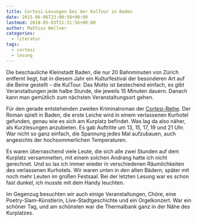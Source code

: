 ```yaml
---
title: Cortesi-Lesungen bei der KulTour in Baden
date: 2015-06-06T23:00:58+00:00
lastmod: 2018-05-03T21:51:56+00:00
author: Mathias Wellner
categories:
  - literatur
tags:
  - cortesi
  - lesung
---
```

Die beschauliche Kleinstadt Baden, die nur 20 Bahnminuten von Zürich entfernt liegt, hat in diesem Jahr ein Kulturfestival der besonderen Art auf die Beine gestellt &ndash; die KulTour. Das Motto ist bestechend einfach, es gibt Veranstaltungen jede halbe Stunde, die jeweils 15 Minuten dauern. Danach kann man gemütlich zum nächsten Veranstaltungsort gehen. 

Für den gerade entstehenden zweiten Kriminalroman der <a href="http://www.cortesisfaelle.ch" title="Cortesis Fälle" target="_blank">Cortesi-Reihe</a>. Der Roman spielt in Baden, die erste Leiche wird in einem verlassenen Kurhotel gefunden, genau wie es sich am Kurplatz befindet. Was lag da also näher, als Kurzlesungen anzubieten. Es gab Auftritte um 13, 15, 17, 19 und 21 Uhr. War nicht so ganz einfach, die Spannung jedes Mal aufzubauen, auch angesichts der hochsommerlichen Temperaturen. 

Es waren überraschend viele Leute, die sich alle zwei Stunden auf dem Kurplatz versammelten, mit einem solchen Andrang hatte ich nicht gerechnet. Und so las ich immer wieder in verschiedenen Räumlichkeiten des verlassenen Kurhotels. Wir waren unten in den alten Bädern, später mit noch mehr Leuten im großen Festsaal. Bei der letzten Lesung war es schon fast dunkel, ich musste mit dem Handy leuchten. 

Im Gegenzug besuchten wir auch einige Veranstaltungen, Chöre, eine Poetry-Slam-Künstlerin, Live-Stadtgeschichte und ein Orgelkonzert. War ein schöner Tag, und am schönsten war die Thermalbank ganz in der Nähe des Kurplatzes.